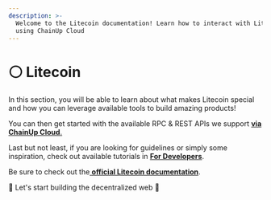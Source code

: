 ```yaml
---
description: >-
  Welcome to the Litecoin documentation! Learn how to interact with Litecoin
  using ChainUp Cloud
---
```


# ⚪ Litecoin

In this section, you will be able to learn about what makes Litecoin special and how you can leverage available tools to build amazing products!

You can then get started with the available RPC & REST APIs we support [ **via ChainUp Cloud**.](https://cloud.chainup.com)

Last but not least, if you are looking for guidelines or simply some inspiration, check out available tutorials in [**For Developers**](../../introduction/for-developers/use-blockchain-api.md).

Be sure to check out the[ **official Litecoin documentation**](https://litecoin.info/index.php/Main\_Page).

🚀 Let's start building the decentralized web 🚀
